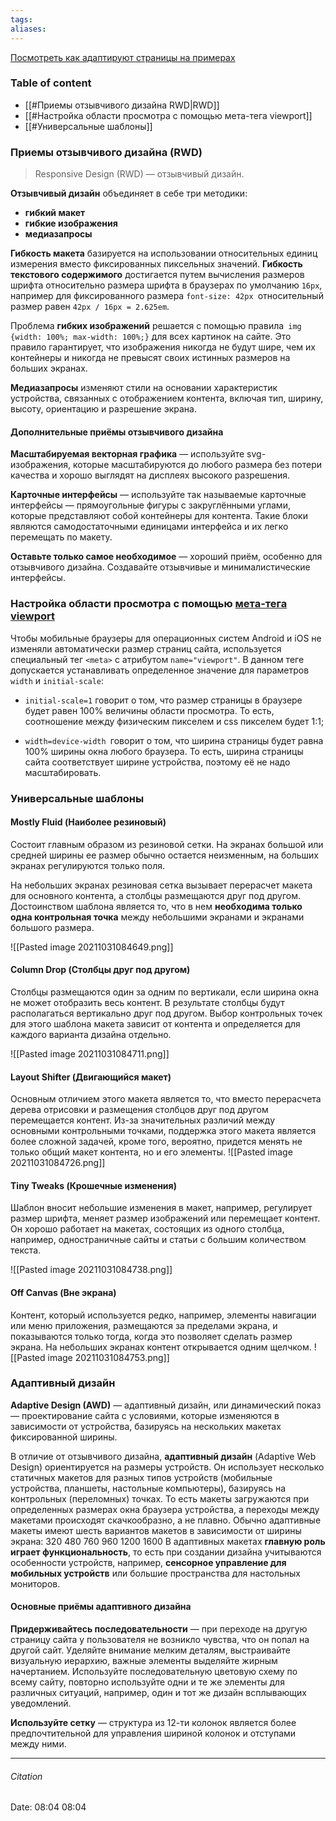 ```yaml
---
tags: 
aliases: 
---
```


[Посмотреть как адаптируют страницы на примерах](https://startbootstrap.com/)

### Table of content
- [[#Приемы отзывчивого дизайна RWD|RWD]]
- [[#Настройка области просмотра с помощью мета-тега viewport]]
- [[#Универсальные шаблоны]]


### Приемы отзывчивого дизайна (RWD) 
>Responsive Design (RWD) — отзывчивый дизайн.

**Отзывчивый дизайн** объединяет в себе три методики:
 - **гибкий макет** 
 - **гибкие изображения** 
 - **медиазапросы**

**Гибкость макета** базируется на использовании относительных единиц измерения вместо фиксированных пиксельных значений.
**Гибкость текстового содержимого** достигается путем вычисления размеров шрифта относительно размера шрифта в браузерах по умолчанию `16px`, например для фиксированного размера `font-size: 42px `относительный размер равен `42px / 16px = 2.625em`.

Проблема **гибких изображений** решается с помощью правила` img {width: 100%; max-width: 100%;}` для всех картинок на сайте. Это правило гарантирует, что изображения никогда не будут шире, чем их контейнеры и никогда не превысят своих истинных размеров на больших экранах.

**Медиазапросы** изменяют стили на основании характеристик устройства, связанных с отображением контента, включая тип, ширину, высоту, ориентацию и разрешение экрана. 

#### Дополнительные приёмы отзывчивого дизайна
**Масштабируемая векторная графика** — используйте svg-изображения, которые масштабируются до любого размера без потери качества и хорошо выглядят на дисплеях высокого разрешения.

**Карточные интерфейсы** — используйте так называемые карточные интерфейсы — прямоугольные фигуры с закруглёнными углами, которые представляют собой контейнеры для контента. Такие блоки являются самодостаточными единицами интерфейса и их легко перемещать по макету.

**Оставьте только самое необходимое** — хороший приём, особенно для отзывчивого дизайна. Создавайте отзывчивые и минималистические интерфейсы.

###  Настройка области просмотра с помощью [мета-тега viewport](https://itchief.ru/html-and-css/viewport-meta-tag)

Чтобы мобильные браузеры для операционных систем Android и iOS не изменяли автоматически размер страниц сайта, используется специальный тег `<meta>` с атрибутом `name="viewport"`. В данном теге допускается устанавливать определенное значение для параметров` width` и `initial-scale`:
- `initial-scale=1` говорит о том, что размер страницы в браузере будет равен 100% величины области просмотра. То есть, соотношение между физическим пикселем и css пикселем будет 1:1;

 - `width=device-width `говорит о том, что ширина страницы будет равна 100% ширины окна любого браузера. То есть, ширина страницы сайта соответствует ширине устройства, поэтому её не надо масштабировать.

### Универсальные шаблоны

#### Mostly Fluid (Наиболее резиновый)
 Состоит главным образом из резиновой сетки. На экранах большой или средней ширины ее размер обычно остается неизменным, на больших экранах регулируются только поля.
 
 На небольших экранах резиновая сетка вызывает перерасчет макета для основного контента, а столбцы размещаются друг под другом. Достоинством шаблона является то, что в нем **необходима только одна контрольная точка** между небольшими экранами и экранами большого размера.
 
 
![[Pasted image 20211031084649.png]]
#### Column Drop (Столбцы друг под другом)
Столбцы размещаются один за одним по вертикали, если ширина окна не может отобразить весь контент. В результате столбцы будут располагаться вертикально друг под другом. Выбор контрольных точек для этого шаблона макета зависит от контента и определяется для каждого варианта дизайна отдельно.

![[Pasted image 20211031084711.png]]
#### Layout Shifter (Двигающийся макет)
Основным отличием этого макета является то, что вместо перерасчета дерева отрисовки и размещения столбцов друг под другом перемещается контент. Из-за значительных различий между основными контрольными точками, поддержка этого макета является более сложной задачей, кроме того, вероятно, придется менять не только общий макет контента, но и его элементы.
![[Pasted image 20211031084726.png]]
#### Tiny Tweaks (Крошечные изменения)
Шаблон вносит небольшие изменения в макет, например, регулирует размер шрифта, меняет размер изображений или перемещает контент. Он хорошо работает на макетах, состоящих из одного столбца, например, одностраничные сайты и статьи с большим количеством текста.

![[Pasted image 20211031084738.png]]
#### Off Canvas (Вне экрана)
Контент, который используется редко, например, элементы навигации или меню приложения, размещаются за пределами экрана, и показываются только тогда, когда это позволяет сделать размер экрана. На небольших экранах контент открывается одним щелчком.
![[Pasted image 20211031084753.png]]

### Адаптивный дизайн
 **Adaptive Design (AWD)** — адаптивный дизайн, или динамический показ — проектирование сайта с условиями, которые изменяются в зависимости от устройства, базируясь на нескольких макетах фиксированной ширины.
 
 В отличие от отзывчивого дизайна, **адаптивный дизайн** (Adaptive Web Design) ориентируется на размеры устройств. Он использует несколько статичных макетов для разных типов устройств (мобильные устройства, планшеты, настольные компьютеры), базируясь на контрольных (переломных) точках. То есть макеты загружаются при определенных размерах окна браузера устройства, а переходы между макетами происходят скачкообразно, а не плавно.
 Обычно адаптивные макеты имеют шесть вариантов макетов в зависимости от ширины экрана:  320 480  760  960  1200  1600
 В адаптивных макетах **главную роль играет функциональность**, то есть при создании дизайна учитываются особенности устройств, например, **сенсорное управление для мобильных устройств** или большие пространства для настольных мониторов.
 
 #### Основные приёмы адаптивного дизайна
 **Придерживайтесь последовательности** — при переходе на другую страницу сайта у пользователя не возникло чувства, что он попал на другой сайт. Уделяйте внимание мелким деталям, выстраивайте визуальную иерархию, важные элементы выделяйте жирным начертанием. Используйте последовательную цветовую схему по всему сайту, повторно используйте одни и те же элементы для различных ситуаций, например, один и тот же дизайн всплывающих уведомлений.
 
 **Используйте сетку** — структура из 12-ти колонок является более предпочтительной для управления шириной колонок и отступами между ними.

---
###### Citation
Date: 08:04 08:04

